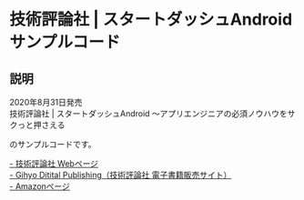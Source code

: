 # 技術評論社 | スタートダッシュAndroid サンプルコード

## 説明
2020年8月31日発売<br>
技術評論社 | スタートダッシュAndroid 〜アプリエンジニアの必須ノウハウをサクっと押さえる

のサンプルコードです。

[- 技術評論社 Webページ](https://gihyo.jp/book/2020/978-4-297-11611-8)<br>
[- Gihyo Ditital Publishing（技術評論社 電子書籍販売サイト）](https://gihyo.jp/dp/ebook/2020/978-4-297-11612-5)<br>
[- Amazonページ](https://www.amazon.co.jp/dp/4297116111)
